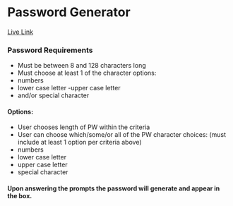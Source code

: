 # Password Generator

[Live Link](https://meganann201.github.io/password-generator/)
### Password Requirements
- Must be between 8 and 128 characters long
- Must choose at least 1 of the character options:
- numbers
- lower case letter
 -upper case letter
- and/or special character
#### Options:
- User chooses length of PW within the criteria
- User can choose which/some/or all of the PW character choices: (must include at least 1 option per criteria above)
- numbers
- lower case letter
- upper case letter
- special character
#### Upon answering the prompts the password will generate and appear in the box.
